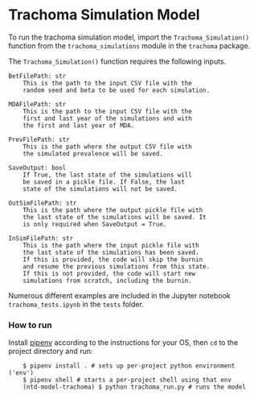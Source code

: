 # Trachoma Simulation Model

To run the trachoma simulation model, import the `Trachoma_Simulation()` function from the `trachoma_simulations` module in the `trachoma` package.

The `Trachoma_Simulation()` function requires the following inputs.

    BetFilePath: str
        This is the path to the input CSV file with the
        random seed and beta to be used for each simulation.

    MDAFilePath: str
        This is the path to the input CSV file with the
        first and last year of the simulations and with
        the first and last year of MDA.

    PrevFilePath: str
        This is the path where the output CSV file with
        the simulated prevalence will be saved.

    SaveOutput: bool
        If True, the last state of the simulations will
        be saved in a pickle file. If False, the last
        state of the simulations will not be saved.

    OutSimFilePath: str
        This is the path where the output pickle file with
        the last state of the simulations will be saved. It
        is only required when SaveOutput = True.

    InSimFilePath: str
        This is the path where the input pickle file with
        the last state of the simulations has been saved.
        If this is provided, the code will skip the burnin
        and resume the previous simulations from this state.
        If this is not provided, the code will start new
        simulations from scratch, including the burnin.

Numerous different examples are included in the Jupyter notebook `trachoma_tests.ipynb` in the `tests` folder.

### How to run

Install [pipenv](https://drive.google.com/drive/folders/1Or6lUkymYd_p031xKGZLcnTV4GYf-oYb) according to the instructions for your OS, then `cd` to the project directory and run:

```
	$ pipenv install . # sets up per-project python environment ('env')
	$ pipenv shell # starts a per-project shell using that env
	(ntd-model-trachoma) $ python trachoma_run.py # runs the model
```





